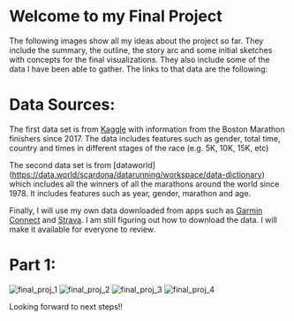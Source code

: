 # Welcome to my Final Project 

The following images show all my ideas about the project so far. They include the summary, the outline, the story arc and some initial sketches with concepts for the final visualizations. They also include some of the data I have been able to gather. The links to that data are the following: 

# Data Sources:

The first data set is from [Kaggle](https://www.kaggle.com/rojour/boston-results) with information from the Boston Marathon finishers since 2017. The data includes features such as gender, total time, country and times in different stages of the race (e.g. 5K, 10K, 15K, etc)

The second data set is from [dataworld] (https://data.world/scardona/datarunning/workspace/data-dictionary) which includes all the winners of all the marathons around the world since 1978. It includes features such as year, gender, marathon and age.

Finally, I will use my own data downloaded from apps such as [Garmin Connect](https://connect.garmin.com) and [Strava](https://www.strava.com). I am still figuring out how to download the data. I will make it available for everyone to review. 

# Part 1: 

![final_proj_1](https://user-images.githubusercontent.com/60082968/74130627-7b1c4900-4bb0-11ea-9ef4-836356a54a55.jpeg)
![final_proj_2](https://user-images.githubusercontent.com/60082968/74130633-7f486680-4bb0-11ea-839a-052b9ed15733.jpeg)
![final_proj_3](https://user-images.githubusercontent.com/60082968/74130638-82dbed80-4bb0-11ea-9a2d-fca8ed9ab944.jpeg)
![final_proj_4](https://user-images.githubusercontent.com/60082968/74130643-866f7480-4bb0-11ea-8796-9415da48a9be.jpeg)

Looking forward to next steps!!


